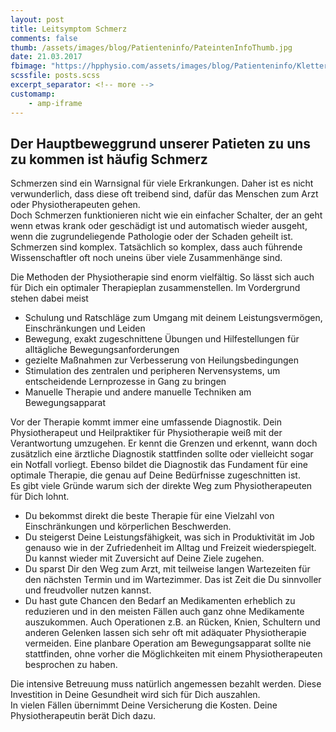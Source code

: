 ```yaml
---
layout: post
title: Leitsymptom Schmerz
comments: false
thumb: /assets/images/blog/Patienteninfo/PateintenInfoThumb.jpg
date: 21.03.2017
fbimage: "https://hpphysio.com/assets/images/blog/Patienteninfo/KlettererBig1200x600.jpg"
scssfile: posts.scss
excerpt_separator: <!-- more -->
customamp:
    - amp-iframe
---
```

<amp-img  src="/assets/images/blog/Patienteninfo/Kletterer1200x400.jpg" width="1200" height="400" layout="responsive"></amp-img>

## Der Hauptbeweggrund unserer Patieten zu uns zu kommen ist häufig Schmerz  
Schmerzen sind ein Warnsignal für viele Erkrankungen. Daher ist es nicht verwunderlich, dass diese oft treibend sind, dafür das Menschen zum Arzt oder Physiotherapeuten gehen.  
Doch Schmerzen funktionieren nicht wie ein einfacher Schalter, der an geht wenn etwas krank oder geschädigt ist und automatisch wieder ausgeht, wenn die zugrundeliegende Pathologie oder der Schaden geheilt ist. Schmerzen sind komplex. Tatsächlich so komplex, dass auch führende Wissenschaftler oft noch uneins über viele Zusammenhänge sind. 
<div class="halfwidth left"><amp-img  src="/assets/images/blog/Patienteninfo/Laufband1200x900edited.jpg" width="1200" height="900" layout="responsive"></amp-img></div>
<div class="halfwidth right"><amp-img  src="/assets/images/blog/Patienteninfo/Seilzug1200x900edited.jpg" width="1200" height="900" layout="responsive"></amp-img> </div><div class="clearfix"/>  
Die Methoden der Physiotherapie sind enorm vielfältig. So lässt sich auch für Dich ein optimaler Therapieplan zusammenstellen.  
Im Vordergrund stehen dabei meist

  - Schulung und Ratschläge zum Umgang mit deinem Leistungsvermögen, Einschränkungen und Leiden
  - Bewegung, exakt zugeschnittene Übungen und Hilfestellungen für alltägliche Bewegungsanforderungen
  - gezielte Maßnahmen zur Verbesserung von Heilungsbedingungen
  - Stimulation des zentralen und peripheren Nervensystems, um entscheidende Lernprozesse in Gang zu bringen
  - Manuelle Therapie und andere manuelle Techniken am Bewegungsapparat  
<div class="verticalImgCont">
<amp-img  src="/assets/images/blog/Patienteninfo/aufMatte900x1200edited.jpg" width="900" height="1200" layout="responsive"></amp-img>  </div> 
Vor der Therapie kommt immer eine umfassende Diagnostik. Dein Physiotherapeut und Heilpraktiker für Physiotherapie weiß mit der Verantwortung umzugehen. Er kennt die Grenzen und erkennt, wann doch zusätzlich eine ärztliche Diagnostik stattfinden sollte oder vielleicht sogar ein Notfall vorliegt.  
Ebenso bildet die Diagnostik das Fundament für eine optimale Therapie, die genau auf Deine Bedürfnisse zugeschnitten ist.  

<div class="clearfix"/>Es gibt viele Gründe warum sich der direkte Weg zum Physiotherapeuten für Dich lohnt.  

  - Du bekommst direkt die beste Therapie für eine Vielzahl von Einschränkungen und körperlichen Beschwerden.
  - Du steigerst Deine Leistungsfähigkeit, was sich in Produktivität im Job genauso wie in der Zufriedenheit im Alltag und Freizeit wiederspiegelt. Du kannst wieder mit Zuversicht auf Deine Ziele zugehen.  
  - Du sparst Dir den Weg zum Arzt, mit teilweise langen Wartezeiten für den nächsten Termin und im Wartezimmer. Das ist Zeit die Du sinnvoller und freudvoller nutzen kannst.  
  - Du hast gute Chancen den Bedarf an Medikamenten erheblich zu reduzieren und in den meisten Fällen auch ganz ohne Medikamente auszukommen. Auch Operationen z.B. an Rücken, Knien, Schultern und anderen Gelenken lassen sich sehr oft mit adäquater Physiotherapie vermeiden. Eine planbare Operation am Bewegungsapparat sollte nie stattfinden, ohne vorher die Möglichkeiten mit einem Physiotherapeuten besprochen zu haben.  

Die intensive Betreuung muss natürlich angemessen bezahlt werden. Diese Investition in Deine Gesundheit wird sich für Dich auszahlen.  
In vielen Fällen übernimmt Deine Versicherung die Kosten. Deine Physiotherapeutin berät Dich dazu. 


